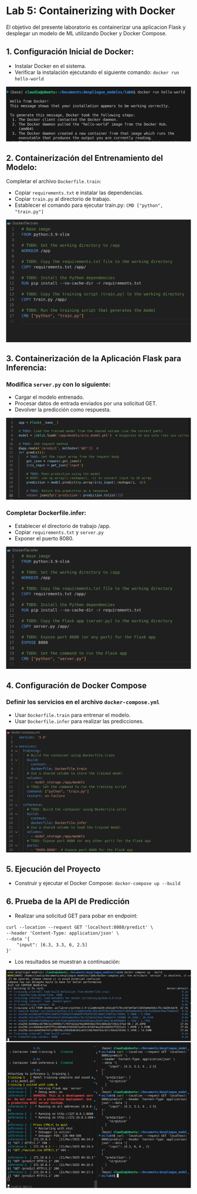 # Lab 5: Containerizing with Docker
El objetivo del presente laboratorio es containerizar una aplicacion Flask y desplegar un modelo de ML utilizando Docker y Docker Compose.

## 1. Configuración Inicial de Docker:
- Instalar Docker en el sistema.
- Verificar la instalación ejecutando el siguiente comando: `docker run hello-world`

<img src="images_rd/1.png">

## 2. Containerización del Entrenamiento del Modelo:
Completar el archivo `Dockerfile.train`:
- Copiar `requirements.txt` e instalar las dependencias.
- Copiar `train.py` al directorio de trabajo.
- Establecer el comando para ejecutar train.py: `CMD ["python", "train.py"]`

<img src="images_rd/2.png">

## 3. Containerización de la Aplicación Flask para Inferencia:
### Modifica `server.py` con lo siguiente:
- Cargar el modelo entrenado.
- Procesar datos de entrada enviados por una solicitud GET.
- Devolver la predicción como respuesta.

<img src="images_rd/3.png">

### Completar Dockerfile.infer:
- Establecer el directorio de trabajo /app.
- Copiar `requirements.txt` y `server.py`
- Exponer el puerto 8080.

<img src="images_rd/4.png">

## 4. Configuración de Docker Compose
### Definir los servicios en el archivo `docker-compose.yml`
- Usar `Dockerfile.train` para entrenar el modelo.
- Usar `Dockerfile.infer` para realizar las predicciones.

<img src="images_rd/5.png">

## 5. Ejecución del Proyecto
- Construir y ejecutar el Docker Compose: `docker-compose up --build`

## 6. Prueba de la API de Predicción
- Realizar una solicitud GET para pobar en endpoint:
```
curl --location --request GET 'localhost:8080/predict' \
--header 'Content-Type: application/json' \
--data '{
    "input": [6.3, 3.3, 6, 2.5]
}'

```

- Los resultados se muestran a continuación:
<img src="images_rd/6.png">
<img src="images_rd/7.png">
